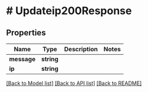 # # Updateip200Response

## Properties

Name | Type | Description | Notes
------------ | ------------- | ------------- | -------------
**message** | **string** |  |
**ip** | **string** |  |

[[Back to Model list]](../../README.md#models) [[Back to API list]](../../README.md#endpoints) [[Back to README]](../../README.md)
